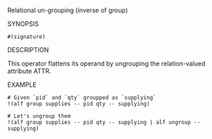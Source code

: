 
Relational un-grouping (inverse of group)

SYNOPSIS

    #(signature)

DESCRIPTION

This operator flattens its operand by ungrouping the relation-valued 
attribute ATTR. 

EXAMPLE

    # Given `pid` and `qty` groupped as `supplying`
    !(alf group supplies -- pid qty -- supplying)

    # Let's ungroup them
    !(alf group supplies -- pid qty -- supplying | alf ungroup -- supplying)

